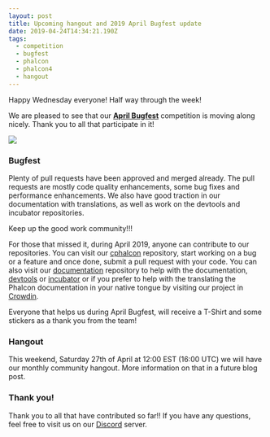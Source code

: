 ```yaml
---
layout: post
title: Upcoming hangout and 2019 April Bugfest update
date: 2019-04-24T14:34:21.190Z
tags:
  - competition
  - bugfest
  - phalcon
  - phalcon4
  - hangout
---
```

Happy Wednesday everyone! Half way through the week!

We are pleased to see that our [**April Bugfest**](https://blog.phalcon.io/post/competition-2019-april-bugfest) competition is moving along nicely. Thank you to all that participate in it!
<!--more-->

![](/assets/files/feature.jpg)

### Bugfest
Plenty of pull requests have been approved and merged already. The pull requests are mostly code quality enhancements, some bug fixes and performance enhancements. We also have good traction in our documentation with translations, as well as work on the devtools and incubator repositories.

Keep up the good work community!!!

For those that missed it, during April 2019, anyone can contribute to our repositories. You can visit our [cphalcon](https://github.com/phalcon/cphalcon) repository, start working on a bug or a feature and once done, submit a pull request with your code. You can also visit our [documentation](https://github.com/phalcon/docs) repository to help with the documentation, [devtools](https://github.com/phalcon/devtools) or [incubator](https://github.com/phalcon/incubator) or if you prefer to help with the translating the Phalcon documentation in your native tongue by visiting our project in [Crowdin](https://crowdin.com/project/phalcon-documentation).

Everyone that helps us during April Bugfest, will receive a T-Shirt and some stickers as a thank you from the team!

### Hangout
This weekend, Saturday 27th of April at 12:00 EST (16:00 UTC) we will have our monthly community hangout. More information on that in a future blog post.

### Thank you!
Thank you to all that have contributed so far!! If you have any questions, feel free to visit us on our [Discord](https://phalcon.io/discord) server.

